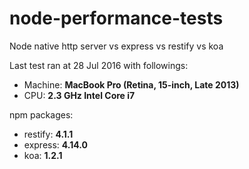 # node-performance-tests
Node native http server vs express vs restify vs koa

Last test ran at 28 Jul 2016 with followings:

* Machine: **MacBook Pro (Retina, 15-inch, Late 2013)**
* CPU: **2.3 GHz Intel Core i7**

npm packages:
* restify: **4.1.1**
* express: **4.14.0**
* koa: **1.2.1**
